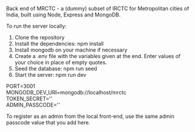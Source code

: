 Back end of MRCTC - a (dummy) subset of IRCTC for Metropolitan cities of India, built using Node, Express and MongoDB.

To run the server locally:

1. Clone the repository
2. Install the dependencies: npm install
3. Install mongodb on your machine if necessary
4. Create a .env file with the variables given at the end. Enter values of your choice in place of empty quotes.
5. Seed the database: npm run seed
6. Start the server: npm run dev

PORT=3001   
MONGODB_DEV_URI=mongodb://localhost/mrctc   
TOKEN_SECRET=''   
ADMIN_PASSCODE=''

To register as an admin from the local front-end, use the same admin passcode value that you add here.